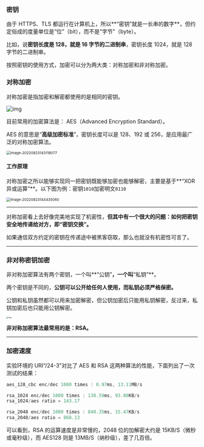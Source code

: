 ### 密钥

由于 HTTPS、TLS 都运行在计算机上，所以**“密钥”就是一长串的数字**，但约定俗成的度量单位是“位”（bit），而不是“字节”（byte）。

比如，说**密钥长度是 128，就是 16 字节的二进制串**，密钥长度 1024，就是 128 字节的二进制串。

按照密钥的使用方式，加密可以分为两大类：对称加密和非对称加密。



###  对称加密

对称加密是指加密和解密都使用的是相同的密钥。

![img](https://static001.geekbang.org/resource/image/8f/49/8feab67c25a534f8c72077680927ab49.png?wh=1869*838)



目前常用的加密算法是： AES（Advanced Encryption Standard）。

AES 的意思是“**高级加密标准**”，密钥长度可以是 128、192 或 256，是应用最广泛的对称加密算法。

<img src="C:\Users\64554\AppData\Roaming\Typora\typora-user-images\image-20220823143118077.png" alt="image-20220823143118077" style="zoom: 67%;" />

#### 工作原理

对称加密之所以能够实现同一把密钥既能够加密也能够解密，主要是基于**“XOR异或运算”**。以下图为例：密钥`1010`加密明文`0110`

<img src="C:\Users\64554\AppData\Roaming\Typora\typora-user-images\image-20220823144435060.png" alt="image-20220823144435060" style="zoom: 67%;" />

----------

对称加密看上去好像完美地实现了机密性，**但其中有一个很大的问题：如何把密钥安全地传递给对方，即“密钥交换”。**

如果通信双方约定的密钥在传递途中被黑客窃取，那么也就没有机密性可言了。

------

### 非对称密钥加密

非对称加密算法有两个密钥，一个叫**“公钥”**，一个叫**“私钥”**。

两个密钥是不同的，**公钥可以公开给任何人使用，而私钥必须严格保密。**

公钥和私钥虽然都可以用来加密解密，但公钥加密后只能用私钥解密，反过来，私钥加密后也只能用公钥解密。

<img src="https://static001.geekbang.org/resource/image/89/17/89344c2e493600b486d5349a84318417.png?wh=1938*1212" alt="img" style="zoom: 33%;" />



**非对称加密算法最常用的是：RSA。**

------

### 加密速度

实验环境的 URI“/24-3”对比了 AES 和 RSA 这两种算法的性能，下面列出了一次测试的结果：

~~~js
aes_128_cbc enc/dec 1000 times : 0.97ms, 13.11MB/s

rsa_1024 enc/dec 1000 times : 138.59ms, 93.80KB/s
rsa_1024/aes ratio = 143.17

rsa_2048 enc/dec 1000 times : 840.35ms, 15.47KB/s
rsa_2048/aes ratio = 868.13
~~~

可以看到，RSA 的运算速度是非常慢的，2048 位的加解密大约是 15KB/S（微秒或毫秒级），而 AES128 则是 13MB/S（纳秒级），差了几百倍。








